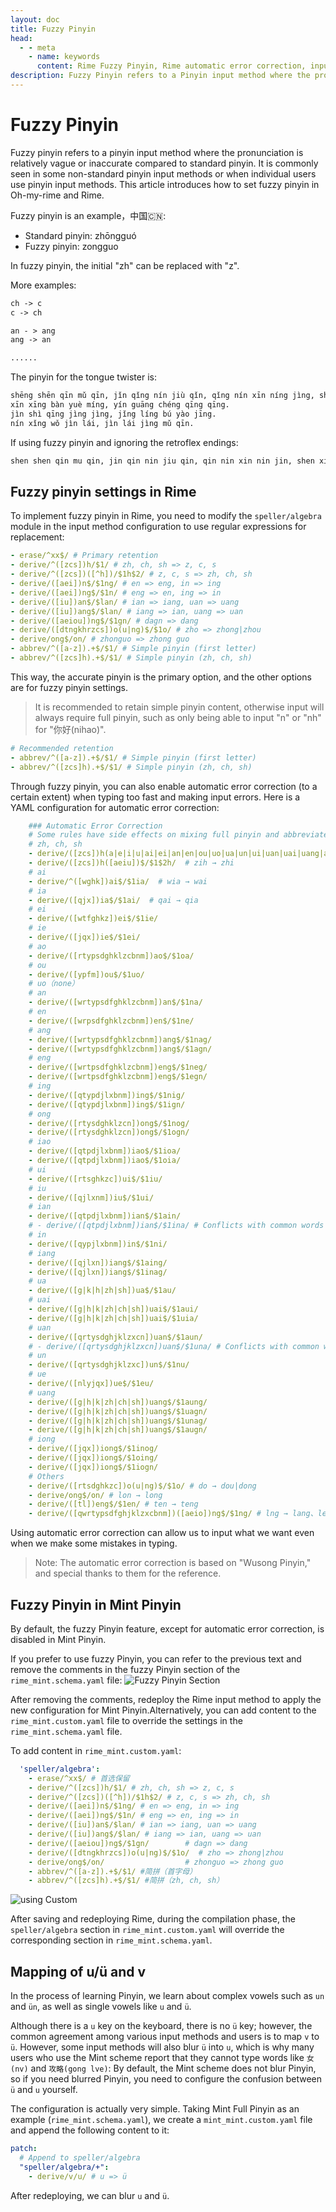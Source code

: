 ```yaml
---
layout: doc
title: Fuzzy Pinyin
head:
  - - meta
    - name: keywords
      content: Rime Fuzzy Pinyin, Rime automatic error correction, input method customization
description: Fuzzy Pinyin refers to a Pinyin input method where the pronunciation of Chinese characters is relatively unclear or inaccurate compared to standard Pinyin. It is commonly found in some non-standard Pinyin input methods or when individuals use Pinyin input methods. In Bǔhé Pinyin, Rime, how to set up Fuzzy Pinyin can be found in this tutorial.
---
```


# Fuzzy Pinyin

Fuzzy pinyin refers to a pinyin input method where the pronunciation is relatively vague or inaccurate compared to standard pinyin. It is commonly seen in some non-standard pinyin input methods or when individual users use pinyin input methods. This article introduces how to set fuzzy pinyin in Oh-my-rime and Rime.

Fuzzy pinyin is an example，中国🇨🇳:
- Standard pinyin: zhōngguó
- Fuzzy pinyin: zongguo

In fuzzy pinyin, the initial "zh" can be replaced with "z".

More examples:
```txt
ch -> c  
c -> ch

an - > ang
ang -> an

......
```

The pinyin for the tongue twister is:
```txt 
shēng shēn qīn mǔ qīn, jǐn qǐng nín jiù qǐn, qǐng nín xīn níng jìng, shēn xīn hěn yào jǐn.
xīn xīng bàn yuè míng, yín guāng chéng qīng qīng. 
jìn shì qīng jìng jìng, jǐng líng bú yào jīng.
nín xǐng wǒ jìn lái, jìn lái jìng mǔ qīn.
```

If using fuzzy pinyin and ignoring the retroflex endings:
```txt
shen shen qin mu qin, jin qin nin jiu qin, qin nin xin nin jin, shen xin hen yao jin。xin xing ban yue ming, yin guan chen qin qin。jin shi qin jin jin, jin lin bu yao jin。nin xing wo jin lai, jin lai jin mu qin。
```

## Fuzzy pinyin settings in Rime
To implement fuzzy pinyin in Rime, you need to modify the `speller/algebra` module in the input method configuration to use regular expressions for replacement:

```yaml
- erase/^xx$/ # Primary retention
- derive/^([zcs])h/$1/ # zh, ch, sh => z, c, s 
- derive/^([zcs])([^h])/$1h$2/ # z, c, s => zh, ch, sh
- derive/([aei])n$/$1ng/ # en => eng, in => ing
- derive/([aei])ng$/$1n/ # eng => en, ing => in
- derive/([iu])an$/$lan/ # ian => iang, uan => uang
- derive/([iu])ang$/$lan/ # iang => ian, uang => uan
- derive/([aeiou])ng$/$1gn/ # dagn => dang
- derive/([dtngkhrzcs])o(u|ng)$/$1o/ # zho => zhong|zhou  
- derive/ong$/on/ # zhonguo => zhong guo
- abbrev/^([a-z]).+$/$1/ # Simple pinyin (first letter)
- abbrev/^([zcs]h).+$/$1/ # Simple pinyin (zh, ch, sh)
```

This way, the accurate pinyin is the primary option, and the other options are for fuzzy pinyin settings.

> It is recommended to retain simple pinyin content, otherwise input will always require full pinyin, such as only being able to input "n" or "nh" for "你好(nihao)".
```yaml
# Recommended retention
- abbrev/^([a-z]).+$/$1/ # Simple pinyin (first letter)  
- abbrev/^([zcs]h).+$/$1/ # Simple pinyin (zh, ch, sh)
```

Through fuzzy pinyin, you can also enable automatic error correction (to a certain extent) when typing too fast and making input errors. Here is a YAML configuration for automatic error correction:

```yaml
    ### Automatic Error Correction
    # Some rules have side effects on mixing full pinyin and abbreviated pinyin, e.g., "x'ai 喜爱" being corrected to "xia 下"
    # zh, ch, sh
    - derive/([zcs])h(a|e|i|u|ai|ei|an|en|ou|uo|ua|un|ui|uan|uai|uang|ang|eng|ong)$/h$1$2/  # hzi → zhi
    - derive/([zcs])h([aeiu])$/$1$2h/  # zih → zhi
    # ai
    - derive/^([wghk])ai$/$1ia/  # wia → wai
    # ia
    - derive/([qjx])ia$/$1ai/  # qai → qia
    # ei
    - derive/([wtfghkz])ei$/$1ie/
    # ie
    - derive/([jqx])ie$/$1ei/
    # ao
    - derive/([rtypsdghklzcbnm])ao$/$1oa/
    # ou
    - derive/([ypfm])ou$/$1uo/
    # uo（none）
    # an
    - derive/([wrtypsdfghklzcbnm])an$/$1na/
    # en
    - derive/([wrpsdfghklzcbnm])en$/$1ne/
    # ang
    - derive/([wrtypsdfghklzcbnm])ang$/$1nag/
    - derive/([wrtypsdfghklzcbnm])ang$/$1agn/
    # eng
    - derive/([wrtpsdfghklzcbnm])eng$/$1neg/
    - derive/([wrtpsdfghklzcbnm])eng$/$1egn/
    # ing
    - derive/([qtypdjlxbnm])ing$/$1nig/
    - derive/([qtypdjlxbnm])ing$/$1ign/
    # ong
    - derive/([rtysdghklzcn])ong$/$1nog/
    - derive/([rtysdghklzcn])ong$/$1ogn/
    # iao
    - derive/([qtpdjlxbnm])iao$/$1ioa/
    - derive/([qtpdjlxbnm])iao$/$1oia/
    # ui
    - derive/([rtsghkzc])ui$/$1iu/
    # iu
    - derive/([qjlxnm])iu$/$1ui/
    # ian
    - derive/([qtpdjlxbnm])ian$/$1ain/
    # - derive/([qtpdjlxbnm])ian$/$1ina/ # Conflicts with common words like "李娜、蒂娜、缉拿"
    # in
    - derive/([qypjlxbnm])in$/$1ni/
    # iang
    - derive/([qjlxn])iang$/$1aing/
    - derive/([qjlxn])iang$/$1inag/
    # ua
    - derive/([g|k|h|zh|sh])ua$/$1au/
    # uai
    - derive/([g|h|k|zh|ch|sh])uai$/$1aui/
    - derive/([g|h|k|zh|ch|sh])uai$/$1uia/
    # uan
    - derive/([qrtysdghjklzxcn])uan$/$1aun/
    # - derive/([qrtysdghjklzxcn])uan$/$1una/ # Conflicts with common words like "去哪、露娜"
    # un
    - derive/([qrtysdghjklzxc])un$/$1nu/
    # ue
    - derive/([nlyjqx])ue$/$1eu/
    # uang
    - derive/([g|h|k|zh|ch|sh])uang$/$1aung/
    - derive/([g|h|k|zh|ch|sh])uang$/$1uagn/
    - derive/([g|h|k|zh|ch|sh])uang$/$1unag/
    - derive/([g|h|k|zh|ch|sh])uang$/$1augn/
    # iong
    - derive/([jqx])iong$/$1inog/
    - derive/([jqx])iong$/$1oing/
    - derive/([jqx])iong$/$1iogn/
    # Others
    - derive/([rtsdghkzc])o(u|ng)$/$1o/ # do → dou|dong
    - derive/ong$/on/ # lon → long
    - derive/([tl])eng$/$1en/ # ten → teng
    - derive/([qwrtypsdfghjklzxcbnm])([aeio])ng$/$1ng/ # lng → lang、leng、ling、long
```
Using automatic error correction can allow us to input what we want even when we make some mistakes in typing.
> Note: The automatic error correction is based on "Wusong Pinyin," and special thanks to them for the reference.

## Fuzzy Pinyin in Mint Pinyin <Badge type="tip" text="^2023.11.30" />
By default, the fuzzy Pinyin feature, except for automatic error correction, is disabled in Mint Pinyin.

If you prefer to use fuzzy Pinyin, you can refer to the previous text and remove the comments in the fuzzy Pinyin section of the `rime_mint.schema.yaml` file:
![Fuzzy Pinyin Section](/image/guide/fuzzyPinyinMintSchema.webp)

After removing the comments, redeploy the Rime input method to apply the new configuration for Mint Pinyin.Alternatively, you can add content to the `rime_mint.custom.yaml` file to override the settings in the `rime_mint.schema.yaml` file.

To add content in `rime_mint.custom.yaml`:
```yaml
  'speller/algebra':
    - erase/^xx$/ # 首选保留
    - derive/^([zcs])h/$1/ # zh, ch, sh => z, c, s
    - derive/^([zcs])([^h])/$1h$2/ # z, c, s => zh, ch, sh
    - derive/([aei])n$/$1ng/ # en => eng, in => ing
    - derive/([aei])ng$/$1n/ # eng => en, ing => in
    - derive/([iu])an$/$lan/ # ian => iang, uan => uang
    - derive/([iu])ang$/$lan/ # iang => ian, uang => uan
    - derive/([aeiou])ng$/$1gn/        # dagn => dang
    - derive/([dtngkhrzcs])o(u|ng)$/$1o/  # zho => zhong|zhou
    - derive/ong$/on/                  # zhonguo => zhong guo
    - abbrev/^([a-z]).+$/$1/ #简拼（首字母）
    - abbrev/^([zcs]h).+$/$1/ #简拼（zh, ch, sh）
```
![using Custom](/image/guide/fuzzyPinyinMintCustom.webp)

After saving and redeploying Rime, during the compilation phase, the `speller/algebra` section in `rime_mint.custom.yaml` will override the corresponding section in `rime_mint.schema.yaml`.


## Mapping of u/ü and v <Badge type="tip" text="^2024.10.02" />

In the process of learning Pinyin, we learn about complex vowels such as `un` and `ün`, as well as single vowels like `u` and `ü`.

Although there is a `u` key on the keyboard, there is no `ü` key; however, the common agreement among various input methods and users is to map `v` to `ü`. However, some input methods will also blur `ü` into `u`, which is why many users who use the Mint scheme report that they cannot type words like `女(nv)` and `攻略(gong lve)`: By default, the Mint scheme does not blur Pinyin, so if you need blurred Pinyin, you need to configure the confusion between `ü` and `u` yourself.

The configuration is actually very simple. Taking Mint Full Pinyin as an example (`rime_mint.schema.yaml`), we create a `mint_mint.custom.yaml` file and append the following content to it:
```yaml
patch:
  # Append to speller/algebra
  "speller/algebra/+":
    - derive/v/u/ # u => ü
```

After redeploying, we can blur `u` and `ü`.